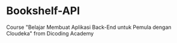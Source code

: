 # Bookshelf-API
Course "Belajar Membuat Aplikasi Back-End untuk Pemula dengan Cloudeka" from Dicoding Academy

